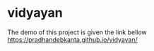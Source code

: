 # vidyayan
The demo of this project is given the link bellow
https://pradhandebkanta.github.io/vidyayan/
